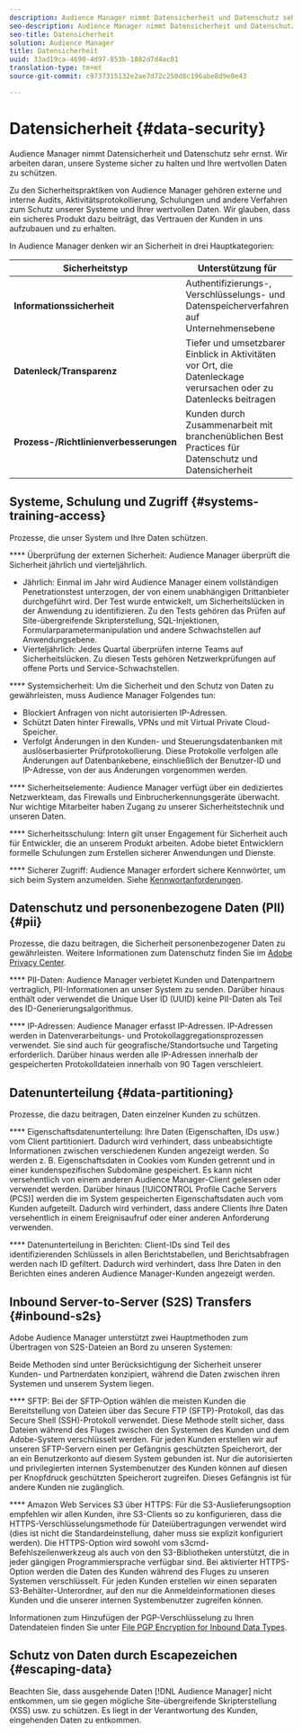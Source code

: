 ```yaml
---
description: Audience Manager nimmt Datensicherheit und Datenschutz sehr ernst. Wir arbeiten daran, unsere Systeme sicher zu halten und Ihre wertvollen Daten zu schützen.
seo-description: Audience Manager nimmt Datensicherheit und Datenschutz sehr ernst. Wir arbeiten daran, unsere Systeme sicher zu halten und Ihre wertvollen Daten zu schützen.
seo-title: Datensicherheit
solution: Audience Manager
title: Datensicherheit
uuid: 33ad19ca-4690-4d97-853b-1882d7d4ac01
translation-type: tm+mt
source-git-commit: c9737315132e2ae7d72c250d8c196abe8d9e0e43

---
```



# Datensicherheit {#data-security}

Audience Manager nimmt Datensicherheit und Datenschutz sehr ernst. Wir arbeiten daran, unsere Systeme sicher zu halten und Ihre wertvollen Daten zu schützen.

Zu den Sicherheitspraktiken von Audience Manager gehören externe und interne Audits, Aktivitätsprotokollierung, Schulungen und andere Verfahren zum Schutz unserer Systeme und Ihrer wertvollen Daten. Wir glauben, dass ein sicheres Produkt dazu beiträgt, das Vertrauen der Kunden in uns aufzubauen und zu erhalten.

In Audience Manager denken wir an Sicherheit in drei Hauptkategorien:

| Sicherheitstyp | Unterstützung für |
|---|---|
| **Informationssicherheit** | Authentifizierungs-, Verschlüsselungs- und Datenspeicherverfahren auf Unternehmensebene |
| **Datenleck/Transparenz** | Tiefer und umsetzbarer Einblick in Aktivitäten vor Ort, die Datenleckage verursachen oder zu Datenlecks beitragen |
| **Prozess-/Richtlinienverbesserungen** | Kunden durch Zusammenarbeit mit branchenüblichen Best Practices für Datenschutz und Datensicherheit |

## Systeme, Schulung und Zugriff {#systems-training-access}

Prozesse, die unser System und Ihre Daten schützen.

**** Überprüfung der externen Sicherheit:  Audience Manager überprüft die Sicherheit jährlich und vierteljährlich.

* Jährlich: Einmal im Jahr wird Audience Manager einem vollständigen Penetrationstest unterzogen, der von einem unabhängigen Drittanbieter durchgeführt wird. Der Test wurde entwickelt, um Sicherheitslücken in der Anwendung zu identifizieren. Zu den Tests gehören das Prüfen auf Site-übergreifende Skripterstellung, SQL-Injektionen, Formularparametermanipulation und andere Schwachstellen auf Anwendungsebene.
* Vierteljährlich: Jedes Quartal überprüfen interne Teams auf Sicherheitslücken. Zu diesen Tests gehören Netzwerkprüfungen auf offene Ports und Service-Schwachstellen.

**** Systemsicherheit:  Um die Sicherheit und den Schutz von Daten zu gewährleisten, muss Audience Manager Folgendes tun:

* Blockiert Anfragen von nicht autorisierten IP-Adressen.
* Schützt Daten hinter Firewalls, VPNs und mit Virtual Private Cloud-Speicher.
* Verfolgt Änderungen in den Kunden- und Steuerungsdatenbanken mit auslöserbasierter Prüfprotokollierung. Diese Protokolle verfolgen alle Änderungen auf Datenbankebene, einschließlich der Benutzer-ID und IP-Adresse, von der aus Änderungen vorgenommen werden.

**** Sicherheitselemente:  Audience Manager verfügt über ein dediziertes Netzwerkteam, das Firewalls und Einbrucherkennungsgeräte überwacht. Nur wichtige Mitarbeiter haben Zugang zu unserer Sicherheitstechnik und unseren Daten.

**** Sicherheitsschulung:  Intern gilt unser Engagement für Sicherheit auch für Entwickler, die an unserem Produkt arbeiten. Adobe bietet Entwicklern formelle Schulungen zum Erstellen sicherer Anwendungen und Dienste.

**** Sicherer Zugriff:  Audience Manager erfordert sichere Kennwörter, um sich beim System anzumelden. Siehe [Kennwortanforderungen](../../reference/password-requirements.md).

## Datenschutz und personenbezogene Daten (PII) {#pii}

Prozesse, die dazu beitragen, die Sicherheit personenbezogener Daten zu gewährleisten. Weitere Informationen zum Datenschutz finden Sie im [Adobe Privacy Center](https://www.adobe.com/privacy/advertising-services.html).

**** PII-Daten:  Audience Manager verbietet Kunden und Datenpartnern vertraglich, PII-Informationen an unser System zu senden. Darüber hinaus enthält oder verwendet die Unique User ID (UUID) keine PII-Daten als Teil des ID-Generierungsalgorithmus.

**** IP-Adressen:  Audience Manager erfasst IP-Adressen. IP-Adressen werden in Datenverarbeitungs- und Protokollaggregationsprozessen verwendet. Sie sind auch für geografische/Standortsuche und Targeting erforderlich. Darüber hinaus werden alle IP-Adressen innerhalb der gespeicherten Protokolldateien innerhalb von 90 Tagen verschleiert.

## Datenunterteilung {#data-partitioning}

Prozesse, die dazu beitragen, Daten einzelner Kunden zu schützen.

**** Eigenschaftsdatenunterteilung:  Ihre Daten (Eigenschaften, IDs usw.) vom Client partitioniert. Dadurch wird verhindert, dass unbeabsichtigte Informationen zwischen verschiedenen Kunden angezeigt werden. So werden z. B. Eigenschaftsdaten in Cookies vom Kunden getrennt und in einer kundenspezifischen Subdomäne gespeichert. Es kann nicht versehentlich von einem anderen Audience Manager-Client gelesen oder verwendet werden. Darüber hinaus [!UICONTROL Profile Cache Servers (PCS)] werden die im System gespeicherten Eigenschaftsdaten auch vom Kunden aufgeteilt. Dadurch wird verhindert, dass andere Clients Ihre Daten versehentlich in einem Ereignisaufruf oder einer anderen Anforderung verwenden.

**** Datenunterteilung in Berichten:  Client-IDs sind Teil des identifizierenden Schlüssels in allen Berichtstabellen, und Berichtsabfragen werden nach ID gefiltert. Dadurch wird verhindert, dass Ihre Daten in den Berichten eines anderen Audience Manager-Kunden angezeigt werden.

## Inbound Server-to-Server (S2S) Transfers {#inbound-s2s}

Adobe Audience Manager unterstützt zwei Hauptmethoden zum Übertragen von S2S-Dateien an Bord zu unseren Systemen:

Beide Methoden sind unter Berücksichtigung der Sicherheit unserer Kunden- und Partnerdaten konzipiert, während die Daten zwischen ihren Systemen und unserem System liegen.

**** SFTP: Bei der SFTP-Option wählen die meisten Kunden die Bereitstellung von Dateien über das Secure FTP (SFTP)-Protokoll, das das Secure Shell (SSH)-Protokoll verwendet. Diese Methode stellt sicher, dass Dateien während des Fluges zwischen den Systemen des Kunden und dem Adobe-System verschlüsselt werden. Für jeden Kunden erstellen wir auf unseren SFTP-Servern einen per Gefängnis geschützten Speicherort, der an ein Benutzerkonto auf diesem System gebunden ist. Nur die autorisierten und privilegierten internen Systembenutzer des Kunden können auf diesen per Knopfdruck geschützten Speicherort zugreifen. Dieses Gefängnis ist für andere Kunden nie zugänglich.

**** Amazon Web Services S3 über HTTPS: Für die S3-Auslieferungsoption empfehlen wir allen Kunden, ihre S3-Clients so zu konfigurieren, dass die HTTPS-Verschlüsselungsmethode für Dateiübertragungen verwendet wird (dies ist nicht die Standardeinstellung, daher muss sie explizit konfiguriert werden). Die HTTPS-Option wird sowohl vom s3cmd-Befehlszeilenwerkzeug als auch von den S3-Bibliotheken unterstützt, die in jeder gängigen Programmiersprache verfügbar sind. Bei aktivierter HTTPS-Option werden die Daten des Kunden während des Fluges zu unseren Systemen verschlüsselt. Für jeden Kunden erstellen wir einen separaten S3-Behälter-Unterordner, auf den nur die Anmeldeinformationen dieses Kunden und die unserer internen Systembenutzer zugreifen können.

Informationen zum Hinzufügen der PGP-Verschlüsselung zu Ihren Datendateien finden Sie unter [File PGP Encryption for Inbound Data Types](../../integration/sending-audience-data/batch-data-transfer-explained/inbound-file-encryption.md).

## Schutz von Daten durch Escapezeichen {#escaping-data}

Beachten Sie, dass ausgehende Daten [!DNL Audience Manager] nicht entkommen, um sie gegen mögliche Site-übergreifende Skripterstellung (XSS) usw. zu schützen. Es liegt in der Verantwortung des Kunden, eingehenden Daten zu entkommen.
